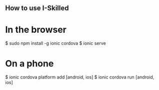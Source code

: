 ## How to use I-Skilled 

# In the browser
$ sudo npm install -g ionic cordova
$ ionic serve 

# On a phone
$ ionic cordova platform add [android, ios]
$ ionic cordova run [android, ios]

